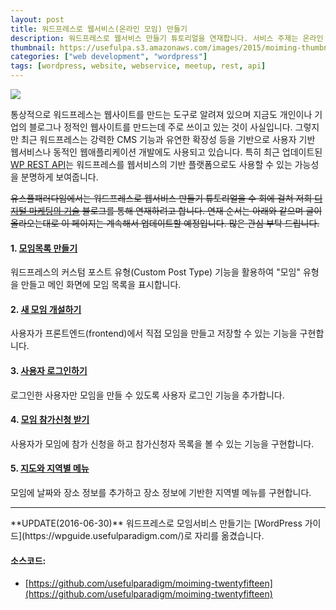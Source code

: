 ```yaml
---
layout: post
title: 워드프레스로 웹서비스(온라인 모임) 만들기
description: 워드프레스로 웹서비스 만들기 튜토리얼을 연재합니다. 서비스 주제는 온라인 모임이며 사용자가 직접 사이트에 접속하여 모임 정보를 올리고 공유할 수 있는 간단한 웹서비스입니다. 
thumbnail: https://usefulpa.s3.amazonaws.com/images/2015/moiming-thumbnail-480.png
categories: ["web development", "wordpress"]
tags: [wordpress, website, webservice, meetup, rest, api]
---
```


![](http://usefulpa.s3.amazonaws.com/usefulpablog/2015/10/moiming-featured-cover.png)

통상적으로 워드프레스는 웹사이트를 만드는 도구로 알려져 있으며 지금도 개인이나 기업의 블로그나 정적인 웹사이트를 만드는데 주로 쓰이고 있는 것이 사실입니다. 그렇지만 최근 워드프레스는 강력한 CMS 기능과 유연한 확장성 등을 기반으로 사용자 기반 웹서비스나 동적인 웹애플리케이션 개발에도 사용되고 있습니다. 특히 최근 업데이트된 [WP REST API](http://v2.wp-api.org/)는 워드프레스를 웹서비스의 기반 플랫폼으로도 사용할 수 있는 가능성을 분명하게 보여줍니다.

<strike>유스풀패러다임에서는 워드프레스로 웹서비스 만들기 튜토리얼을 수 회에 걸쳐 저희 [디지털 마케팅의 기술](http://blog.usefulparadigm.com/) 블로그를 통해 연재하려고 합니다. 연재 순서는 아래와 같으며 글이 올라오는대로 이 페이지는 계속해서 업데이트할 예정입니다. 많은 관심 부탁 드립니다.</strike>

#### 1. [모임목록 만들기](http://blog.usefulparadigm.com/archives/286) 
워드프레스의 커스텀 포스트 유형(Custom Post Type) 기능을 활용하여 "모임" 유형을 만들고 메인 화면에 모임 목록을 표시합니다.

#### 2. [새 모임 개설하기](http://blog.usefulparadigm.com/archives/290) 
사용자가 프론트엔드(frontend)에서 직접 모임을 만들고 저장할 수 있는 기능을 구현합니다.

#### 3. [사용자 로그인하기](http://blog.usefulparadigm.com/archives/291) 
로그인한 사용자만 모임을 만들 수 있도록 사용자 로그인 기능을 추가합니다.

#### 4. [모임 참가신청 받기](http://blog.usefulparadigm.com/archives/292) 
사용자가 모임에 참가 신청을 하고 참가신청자 목록을 볼 수 있는 기능을 구현합니다.

#### 5. [지도와 지역별 메뉴](http://blog.usefulparadigm.com/archives/300) 
모임에 날짜와 장소 정보를 추가하고 장소 정보에 기반한 지역별 메뉴를 구현합니다.


<hr>
**UPDATE(2016-06-30)** 워드프레스로 모임서비스 만들기는 [WordPress 가이드](https://wpguide.usefulparadigm.com/)로 자리를 옮겼습니다.


#### 소스코드:

- [https://github.com/usefulparadigm/moiming-twentyfifteen](https://github.com/usefulparadigm/moiming-twentyfifteen)


<br>